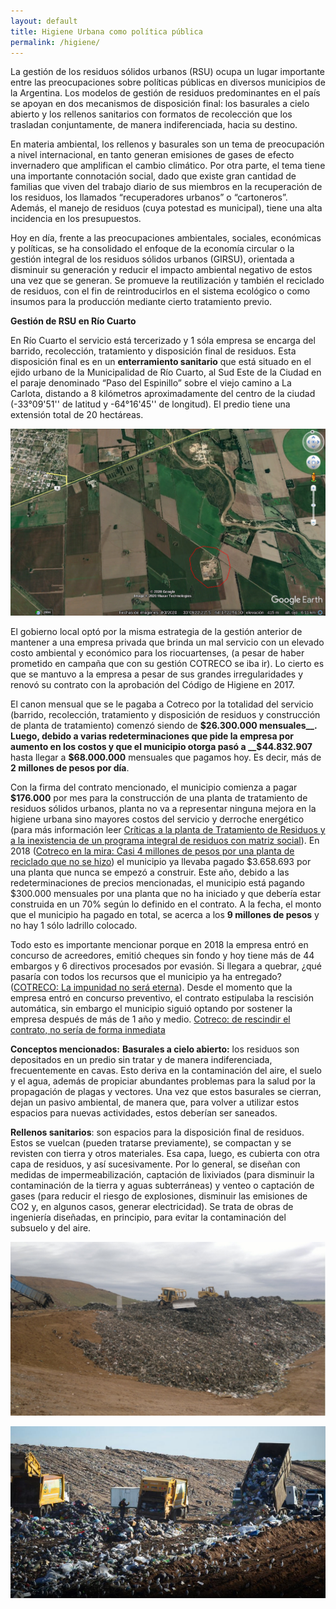 ```yaml
---
layout: default
title: Higiene Urbana como política pública
permalink: /higiene/
---
```

La gestión de los residuos sólidos urbanos (RSU) ocupa un lugar importante entre las preocupaciones sobre políticas públicas en diversos municipios de la Argentina. Los modelos de gestión de residuos predominantes en el país se apoyan en dos mecanismos de disposición final: los basurales a cielo abierto y los rellenos sanitarios con formatos de recolección que los trasladan conjuntamente, de manera indiferenciada, hacia su destino.

En materia ambiental, los rellenos y basurales son un tema de preocupación a nivel internacional, en tanto generan emisiones de gases de efecto invernadero que amplifican el cambio climático. Por otra parte, el tema tiene una importante connotación social, dado que existe gran cantidad de familias que viven del trabajo diario de sus miembros en la recuperación de los residuos, los llamados “recuperadores urbanos” o “cartoneros”. Además, el manejo de residuos (cuya potestad es municipal), tiene una alta incidencia en los presupuestos.

Hoy en día, frente a las preocupaciones ambientales, sociales, económicas y políticas, se ha consolidado el enfoque de la economía circular o la gestión integral de los residuos sólidos urbanos (GIRSU), orientada a disminuir su generación y reducir el impacto ambiental negativo de estos una vez que se generan. Se promueve la reutilización y también el reciclado de residuos, con el fin de reintroducirlos en el sistema ecológico o como insumos para la producción mediante cierto tratamiento previo.

__Gestión de RSU en Río Cuarto__

En Río Cuarto el servicio está tercerizado y 1 sóla empresa se encarga del barrido, recolección, tratamiento y disposición final de residuos. Esta disposición final es en un __enterramiento sanitario__ que está situado en el ejido urbano de la Municipalidad de Río Cuarto, al Sud Este de la Ciudad en el paraje denominado “Paso del Espinillo” sobre el viejo camino a La Carlota, distando a 8 kilómetros aproximadamente del centro de la ciudad (-33°09'51'' de latitud y -64°16'45'' de longitud). El predio tiene una extensión total de 20 hectáreas.

![enlace en línea](/img/enterramiento3.png)

El gobierno local optó por la misma estrategia de la gestión anterior de mantener a una empresa privada que brinda un mal servicio con un elevado costo ambiental y económico para los riocuartenses, (a pesar de haber prometido en campaña que con su gestión COTRECO se iba ir). Lo cierto es que se mantuvo a la empresa a pesar de sus grandes irregularidades y renovó su contrato con la aprobación del Código de Higiene en 2017.  

El canon mensual que se le pagaba a Cotreco por la totalidad del servicio (barrido, recolección, tratamiento y disposición de residuos y construcción de planta de tratamiento) comenzó siendo de __$26.300.000 mensuales__. Luego, debido a varias redeterminaciones que pide la empresa por aumento en los costos y que el municipio otorga pasó a __$44.832.907__ hasta llegar a __$68.000.000__ mensuales que pagamos hoy. Es decir, más de __2 millones de pesos por día__.

Con la firma del contrato mencionado, el municipio comienza a pagar __$176.000__ por mes para la construcción de una planta de tratamiento de residuos sólidos urbanos, planta no va a representar ninguna mejora en la higiene urbana sino mayores costos del servicio y derroche energético (para más información leer [Críticas a la planta de Tratamiento de Residuos y a la inexistencia de un programa integral de residuos con matriz social](https://respeto.org.ar/2019/11/01/audiencia_cotreco/)). En 2018 ([Cotreco en la mira: Casi 4 millones de pesos por una planta de reciclado que no se hizo](https://www.telediariodigital.net/2018/12/cotreco-en-la-mira-casi-4-millones-de-pesos-por-una-planta-de-reciclado-que-no-se-hizo/)) el municipio ya llevaba pagado $3.658.693 por una planta que nunca se empezó a construir. Este año, debido a las redeterminaciones de precios mencionadas, el municipio está pagando $300.000 mensuales por una planta que no ha iniciado y que debería estar construida en un 70% según lo definido en el contrato. A la fecha, el monto que el municipio ha pagado en total, se acerca a los __9 millones de pesos__ y no hay 1 sólo ladrillo colocado.

Todo esto es importante mencionar porque en 2018 la empresa entró en concurso de acreedores, emitió cheques sin fondo y hoy tiene más de 44 embargos y 6 directivos procesados por evasión. Si llegara a quebrar, ¿qué pasaría con todos los recursos que el municipio ya ha entregado? ([COTRECO: La impunidad no será eterna](http://www.retruco.com.ar/cotreco-la-impunidad-no-sera-eterna/)). Desde el momento que la empresa entró en concurso preventivo, el contrato estipulaba la rescisión automática, sin embargo el municipio siguió optando por sostener la empresa después de más de 1 año y medio.
[Cotreco: de rescindir el contrato, no sería de forma inmediata](https://www.puntal.com.ar/cotreco-rescindir-el-contrato-no-seria-forma-inmediata-n31059)


__Conceptos mencionados:__
__Basurales a cielo abierto:__ los residuos son depositados en un predio sin tratar y de manera indiferenciada, frecuentemente en cavas. Esto deriva en la contaminación del aire, el suelo y el agua, además de propiciar abundantes problemas para la salud por la propagación de plagas y vectores. Una vez que estos basurales se cierran, dejan un pasivo ambiental, de manera que, para volver a utilizar estos espacios para nuevas actividades, estos deberían ser saneados.

__Rellenos sanitarios__: son espacios para la disposición final de residuos. Estos se vuelcan (pueden tratarse previamente), se compactan y se revisten con tierra y otros materiales. Esa capa, luego, es cubierta con otra capa de residuos, y así sucesivamente. Por lo general, se diseñan con medidas de impermeabilización, captación de lixiviados (para disminuir la contaminación de la tierra y aguas subterráneas) y venteo o captación de gases (para reducir el riesgo de explosiones, disminuir las emisiones de CO2 y, en algunos casos, generar electricidad). Se trata de obras de ingeniería diseñadas, en principio, para evitar la contaminación del subsuelo y del aire.

![enlace en línea](/img/enterramiento.png)

![enlace en línea](/img/enterramiento2.png)
